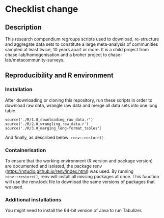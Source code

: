 # Checklist change

## Description

This research compendium regroups scripts used to download, re-structure and aggregate data sets to constitute a large meta-analysis of communities sampled at least twice, 10 years apart or more. It is a child project from chase-lab/homogenisation and a broher project to chase-lab/metacommunity-surveys.

## Reproducibility and R environment
### Installation
After downloading or cloning this repository, run these scripts in order to download raw data, wrangle raw data and merge all data sets into one long table.
```
source('./R/1.0_downloading_raw_data.r')
source('./R/2.0_wrangling_raw_data.r')
source('./R/3.0_merging_long-format_tables')
```
And finally, as described below: `renv::restore()`

### Containerisation
To ensure that the working environment (R version and package version) are documented and isolated, the package renv (https://rstudio.github.io/renv/index.html) was used. By running `renv::restore()`, renv will install all missing packages at once. This function will use the renv.lock file to download the same versions of packages that we used.

### Additional installations
You might need to install the 64-bit version of Java to run Tabulizer.
